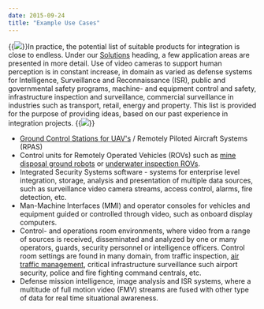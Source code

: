 ```yaml
---
date: 2015-09-24
title: "Example Use Cases"
---
```

{{<img src="img/vidview/operator_alert_1.jpg" class="small-image floatright">}}In practice, the potential list of suitable products for integration is close to endless. Under our [Solutions](/imint.se/solutions/ "Solutions") heading, a few application areas are presented in more detail. Use of video cameras to support human perception is in constant increase, in domain as varied as defense systems for Intelligence, Surveillance and Reconnaissance (ISR), public and governmental safety programs, machine- and equipment control and safety, infrastructure inspection and surveillance, commercial surveillance in industries such as transport, retail, energy and property.
This list is provided for the purpose of providing ideas, based on our past experience in integration projects.
{{<img src="img/vidview/capability_boost_1.jpg" class="small-image floatright">}}

- [Ground Control Stations for UAV's](/imint.se/solutions/aerial-surveillance-and-uas "Aerial Surveillance and UAS") / Remotely Piloted Aircraft Systems (RPAS)
- Control units for Remotely Operated Vehicles (ROVs) such as [mine disposal ground robots](/imint.se/solutions/ground-vehicles-ugvs-and-robots "Ground Vehicles UGVs and Robots") or [underwater inspection ROVs](/imint.se/solutions/underwater-and-sub-surface "Underwater and Sub-surface").
- Integrated Security Systems software - systems for enterprise level integration, storage, analysis and presentation of multiple data sources, such as surveillance video camera streams, access control, alarms, fire detection, etc.
- Man-Machine Interfaces (MMI) and operator consoles for vehicles and equipment guided or controlled through video, such as onboard display computers.
- Control- and operations room environments, where video from a range of sources is received, disseminated and analyzed by one or many operators, guards, security personnel or intelligence officers. Control room settings are found in many domain, from traffic inspection, [air traffic management](/imint.se/solutions/air-traffic-management "Air Traffic Management"), critical infrastructure surveillance such airport security, police and fire fighting command centrals, etc.
- Defense mission intelligence, image analysis and ISR systems, where a multitude of full motion video (FMV) streams are fused with other type of data for real time situational awareness.
